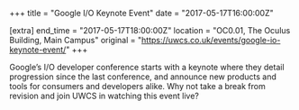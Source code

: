 +++
title = "Google I/O Keynote Event"
date = "2017-05-17T16:00:00Z"

[extra]
end_time = "2017-05-17T18:00:00Z"
location = "OC0.01, The Oculus Building, Main Campus"
original = "https://uwcs.co.uk/events/google-io-keynote-event/"
+++

Google’s I/O developer conference starts with a keynote
where they detail progression since the last conference, and announce new
products and tools for consumers and developers alike. Why not take a break
from revision and join UWCS in watching this event live?


